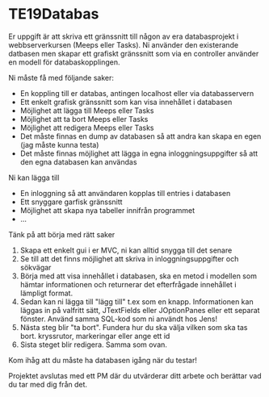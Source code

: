 # TE19Databas
Er uppgift är att skriva ett gränssnitt till någon av era databasprojekt i webbserverkursen (Meeps eller Tasks). Ni använder den existerande datbasen men skapar ett grafiskt gränssnitt som via en controller använder en modell för databaskopplingen.

Ni måste få med följande saker:
- En koppling till er databas, antingen localhost eller via databasservern
- Ett enkelt grafisk gränssnitt som kan visa innehållet i databasen
- Möjlighet att lägga till Meeps eller Tasks
- Möjlighet att ta bort Meeps eller Tasks
- Möjlighet att redigera Meeps eller Tasks
- Det måste finnas en dump av databasen så att andra kan skapa en egen (jag måste kunna testa)
- Det måste finnas möjlighet att lägga in egna inloggningsuppgifter så att den egna databasen kan användas

Ni kan lägga till
- En inloggning så att användaren kopplas till entries i databasen
- Ett snyggare garfisk gränssnitt
- Möjlighet att skapa nya tabeller innifrån programmet
- ...

Tänk på att börja med rätt saker
1. Skapa ett enkelt gui i er MVC, ni kan alltid snygga till det senare
2. Se till att det finns möjlighet att skriva in inloggningsuppgifter och sökvägar
3. Börja med att visa innehållet i databasen, ska en metod i modellen som hämtar informationen och returnerar det efterfrågade innehållet i lämpligt format.
4. Sedan kan ni lägga till "lägg till" t.ex som en knapp. Informationen kan läggas in på valfritt sätt, JTextFields eller JOptionPanes eller ett separat fönster. Använd samma SQL-kod som ni användt hos Jens!
5. Nästa steg blir "ta bort". Fundera hur du ska välja vilken som ska tas bort. kryssrutor, markeringar eller ange ett id
6. Sista steget blir redigera. Samma som ovan.

Kom ihåg att du måste ha databasen igång när du testar!

Projektet avslutas med ett PM där du utvärderar ditt arbete och berättar vad du tar med dig från det.
